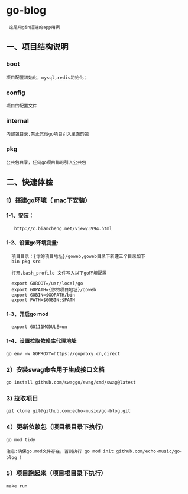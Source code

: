 # go-blog
```
 这是用gin搭建的app用例

```
## 一、项目结构说明
### boot
```
项目配置初始化，mysql,redis初始化；
```

### config
```
项目的配置文件
```

### internal
```
内部包目录,禁止其他go项目引入里面的包
```

### pkg
```
公共包目录，任何go项目都可引入公共包
```

## 二、快速体验

### 1）搭建go环境（ mac下安装）

#### 1-1、安装：
```
   http://c.biancheng.net/view/3994.html
``` 
 
  
  
#### 1-2、设置go环境变量:
```
  项目目录：{你的项目地址}/goweb,goweb目录下新建三个目录如下
  bin pkg src
  
  打开.bash_profile 文件写入以下go环境配置
 
  export GOROOT=/usr/local/go
  export GOPATH={你的项目地址}/goweb
  export GOBIN=$GOPATH/bin
  export PATH=$GOBIN:$PATH
``` 
#### 1-3、开启go mod
```
  export GO111MODULE=on
```

#### 1-4、设置拉取依赖库代理地址
```
go env -w GOPROXY=https://goproxy.cn,direct
```


### 2）安装swag命令用于生成接口文档
```
go install github.com/swaggo/swag/cmd/swag@latest

```


### 3) 拉取项目
```
git clone git@github.com:echo-music/go-blog.git
```


### 4）更新依赖包（项目根目录下执行)
```
go mod tidy

注意:确保go.mod文件存在，否则执行 go mod init github.com/echo-music/go-blog ）

```

### 5）项目跑起来（项目根目录下执行）
```
make run
```


